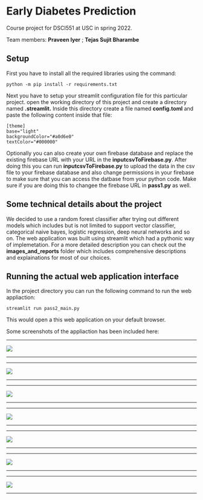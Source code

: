# Early Diabetes Prediction
Course project for DSCI551 at USC in spring 2022.

Team members: __Praveen Iyer__ ;  __Tejas Sujit Bharambe__

## Setup
First you have to install all the required libraries using the command:
```
python -m pip install -r requirements.txt
```
Next you have to setup your streamlit configuration file for this particular project. open the working directory of this project and create a directory named __.streamlit.__ Inside this directory create a file named __config.toml__ and paste the following content inside that file:
```
[theme]
base="light"
backgroundColor="#a0d6e0"
textColor="#000000"
```

Optionally you can also create your own firebase database and replace the existing firebase URL with your URL in the __inputcsvToFirebase.py__.
After doing this you can run __inputcsvToFirebase.py__ to upload the data in the csv file to your firebase database and also change permissions in your firebase to make sure that you can access the datbase from your python code. Make sure if you are doing this to changee the firebase URL in __pass1.py__ as well.

## Some technical details about the project

We decided to use a random forest classifier after trying out different models which includes but is not limited to support vector classifier, categorical naive bayes, logistic regression, deep neural networks and so on. The web application was built using streamlit which had a pythonic way of implemetation. For a more detailed description you can check out the __images_and_reports__ folder which includes comprehensive descriptions and explainations for most of our choices.

## Running the actual web application interface

In the project directory you can run the following command to run the web appliaction:
```
streamlit run pass2_main.py
```

This would open a this web application on your default browser.

Some screenshots of the appliaction has been included here:

---

![](./images_and_reports/intro_page.png)

---

---

![](./images_and_reports/early_page_till_symptoms.png)

---

---

![](./images_and_reports/early_page_2.png)

---

---

![](./images_and_reports/early_page_3.png)

---

---

![](./images_and_reports/final_page.png)

---  

---

![](./images_and_reports/final_page_result_1.png)

---

---

![](./images_and_reports/final_page_result_2.png)

---